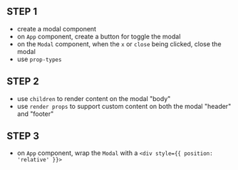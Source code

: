 ## STEP 1
- create a modal component
- on `App` component, create a button for toggle the modal
- on the `Modal` component, when the `x` or `close` being clicked, close the modal
- use `prop-types`

## STEP 2
- use `children` to render content on the modal "body"
- use `render props` to support custom content on both the modal "header" and "footer"

## STEP 3
- on `App` component, wrap the `Modal` with a `<div style={{ position: 'relative' }}>`

